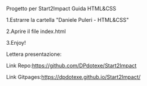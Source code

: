 Progetto per Start2Impact Guida HTML&CSS

1.Estrarre la cartella "Daniele Puleri - HTML&CSS"

2.Aprire il file index.html

3.Enjoy!

Lettera presentazione:

Link Repo:https://github.com/DPdotexe/Start2Impact

Link Gitpages:https://dpdotexe.github.io/Start2Impact/
